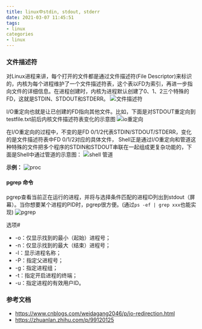 ```yaml
---
title: linux中stdin, stdout, stderr
date: 2021-03-07 11:45:51
tags:
- linux
categories
- linux
---
```


### 文件描述符
对Linux进程来讲，每个打开的文件都是通过文件描述符(File Descriptor)来标识的，内核为每个进程维护了一个文件描述符表，这个表以FD为索引，再进一步指向文件的详细信息。在进程创建时，内核为进程默认创建了0、1、2三个特殊的FD，这就是STDIN、STDOUT和STDERR。
![文件描述符](https://tva1.sinaimg.cn/large/008eGmZEly1gobnjioex4j318c0iyjwp.jpg)

I/O重定向也就是让已创建的FD指向其他文件。比如，下面是对STDOUT重定向到testfile.txt前后内核文件描述符表变化的示意图
![io重定向](https://tva1.sinaimg.cn/large/008eGmZEly1gobnkjht9yj31qe0q6n0f.jpg)

在I/O重定向的过程中，不变的是FD 0/1/2代表STDIN/STDOUT/STDERR，变化的是文件描述符表中FD 0/1/2对应的具体文件，  Shell正是通过I/O重定向和管道这种特殊的文件把多个程序的STDIN和STDOUT串联在一起组成更复杂功能的，下面是Shell中通过管道的示意图：
![shell 管道](https://tva1.sinaimg.cn/large/008eGmZEly1gobnmgdm7qj31jy0g0aci.jpg)

**示例：**
![proc](https://tva1.sinaimg.cn/large/008eGmZEly1gobnofym2sj316m0kaaf4.jpg)


#### pgrep 命令
pgrep查看当前正在运行的进程，并将与选择条件匹配的进程ID列出到stdout（屏幕）。当你想要某个进程的PID时，pgrep很方便。(通过`ps -ef | grep xxx`也能实现)
![pgrep](https://tva1.sinaimg.cn/large/008eGmZEly1gobo1kab79j31gg04wabi.jpg)

选项#
- -o：仅显示找到的最小（起始）进程号；
- -n：仅显示找到的最大（结束）进程号；
- -l：显示进程名称；
- -P：指定父进程号；
- -g：指定进程组；
- -t：指定开启进程的终端；
- -u：指定进程的有效用户ID。

### 参考文档
- https://www.cnblogs.com/weidagang2046/p/io-redirection.html
- https://zhuanlan.zhihu.com/p/99120125
